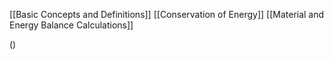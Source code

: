[[Basic Concepts and Definitions]]
[[Conservation of Energy]]
[[Material and Energy Balance Calculations]]

$\left(\right)$